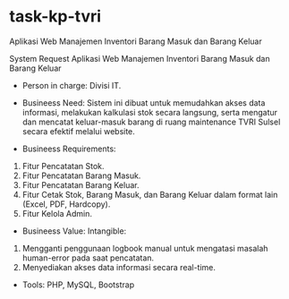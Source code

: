 # task-kp-tvri
Aplikasi Web Manajemen Inventori Barang Masuk dan Barang Keluar

System Request Aplikasi Web Manajemen Inventori Barang Masuk dan Barang Keluar

- Person in charge: Divisi IT.

- Busineess Need: Sistem ini dibuat untuk memudahkan akses data informasi, melakukan kalkulasi
stok secara langsung, serta mengatur dan mencatat keluar-masuk barang di ruang maintenance
TVRI Sulsel secara efektif melalui website.

- Busineess Requirements:
1. Fitur Pencatatan Stok.
2. Fitur Pencatatan Barang Masuk.
3. Fitur Pencatatan Barang Keluar.
4. Fitur Cetak Stok, Barang Masuk, dan Barang Keluar dalam format lain (Excel, PDF,
Hardcopy).
5. Fitur Kelola Admin.

- Busineess Value:
Intangible:
1. Mengganti penggunaan logbook manual untuk mengatasi masalah human-error pada saat
pencatatan.
2. Menyediakan akses data informasi secara real-time.

- Tools:
PHP, MySQL, Bootstrap
